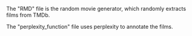 The "RMD" file is the random movie generator, which randomly extracts films from TMDb. 

The "perplexity_function" file uses perplexity to annotate the films. 
